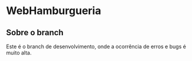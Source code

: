 # WebHamburgueria
  ## Sobre o branch
  Este é o branch de desenvolvimento, onde a ocorrência de erros e bugs é muito alta.
